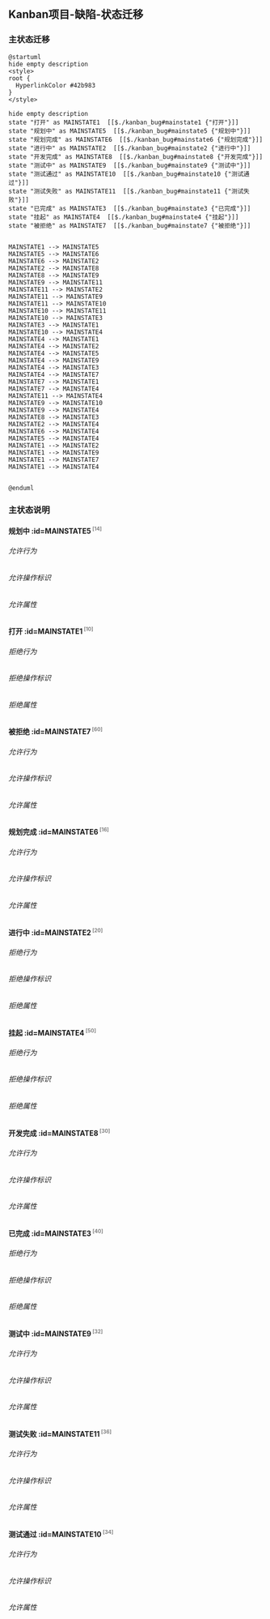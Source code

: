 ## Kanban项目-缺陷-状态迁移 <!-- {docsify-ignore-all} -->

   

### 主状态迁移

```plantuml
@startuml
hide empty description
<style>
root {
  HyperlinkColor #42b983
}
</style>

hide empty description
state "打开" as MAINSTATE1  [[$./kanban_bug#mainstate1 {"打开"}]]
state "规划中" as MAINSTATE5  [[$./kanban_bug#mainstate5 {"规划中"}]]
state "规划完成" as MAINSTATE6  [[$./kanban_bug#mainstate6 {"规划完成"}]]
state "进行中" as MAINSTATE2  [[$./kanban_bug#mainstate2 {"进行中"}]]
state "开发完成" as MAINSTATE8  [[$./kanban_bug#mainstate8 {"开发完成"}]]
state "测试中" as MAINSTATE9  [[$./kanban_bug#mainstate9 {"测试中"}]]
state "测试通过" as MAINSTATE10  [[$./kanban_bug#mainstate10 {"测试通过"}]]
state "测试失败" as MAINSTATE11  [[$./kanban_bug#mainstate11 {"测试失败"}]]
state "已完成" as MAINSTATE3  [[$./kanban_bug#mainstate3 {"已完成"}]]
state "挂起" as MAINSTATE4  [[$./kanban_bug#mainstate4 {"挂起"}]]
state "被拒绝" as MAINSTATE7  [[$./kanban_bug#mainstate7 {"被拒绝"}]]


MAINSTATE1 --> MAINSTATE5
MAINSTATE5 --> MAINSTATE6
MAINSTATE6 --> MAINSTATE2
MAINSTATE2 --> MAINSTATE8
MAINSTATE8 --> MAINSTATE9
MAINSTATE9 --> MAINSTATE11
MAINSTATE11 --> MAINSTATE2
MAINSTATE11 --> MAINSTATE9
MAINSTATE11 --> MAINSTATE10
MAINSTATE10 --> MAINSTATE11
MAINSTATE10 --> MAINSTATE3
MAINSTATE3 --> MAINSTATE1
MAINSTATE10 --> MAINSTATE4
MAINSTATE4 --> MAINSTATE1
MAINSTATE4 --> MAINSTATE2
MAINSTATE4 --> MAINSTATE5
MAINSTATE4 --> MAINSTATE9
MAINSTATE4 --> MAINSTATE3
MAINSTATE4 --> MAINSTATE7
MAINSTATE7 --> MAINSTATE1
MAINSTATE7 --> MAINSTATE4
MAINSTATE11 --> MAINSTATE4
MAINSTATE9 --> MAINSTATE10
MAINSTATE9 --> MAINSTATE4
MAINSTATE8 --> MAINSTATE3
MAINSTATE2 --> MAINSTATE4
MAINSTATE6 --> MAINSTATE4
MAINSTATE5 --> MAINSTATE4
MAINSTATE1 --> MAINSTATE2
MAINSTATE1 --> MAINSTATE9
MAINSTATE1 --> MAINSTATE7
MAINSTATE1 --> MAINSTATE4


@enduml
```

### 主状态说明

#### 规划中 :id=MAINSTATE5<sup class="footnote-symbol"> <font color=gray size=1>[14]</font></sup>

###### 允许行为


###### 允许操作标识

###### 允许属性


#### 打开 :id=MAINSTATE1<sup class="footnote-symbol"> <font color=gray size=1>[10]</font></sup>

###### 拒绝行为


###### 拒绝操作标识

###### 拒绝属性


#### 被拒绝 :id=MAINSTATE7<sup class="footnote-symbol"> <font color=gray size=1>[60]</font></sup>

###### 允许行为


###### 允许操作标识

###### 允许属性


#### 规划完成 :id=MAINSTATE6<sup class="footnote-symbol"> <font color=gray size=1>[16]</font></sup>

###### 允许行为


###### 允许操作标识

###### 允许属性


#### 进行中 :id=MAINSTATE2<sup class="footnote-symbol"> <font color=gray size=1>[20]</font></sup>

###### 拒绝行为


###### 拒绝操作标识

###### 拒绝属性


#### 挂起 :id=MAINSTATE4<sup class="footnote-symbol"> <font color=gray size=1>[50]</font></sup>

###### 拒绝行为


###### 拒绝操作标识

###### 拒绝属性


#### 开发完成 :id=MAINSTATE8<sup class="footnote-symbol"> <font color=gray size=1>[30]</font></sup>

###### 允许行为


###### 允许操作标识

###### 允许属性


#### 已完成 :id=MAINSTATE3<sup class="footnote-symbol"> <font color=gray size=1>[40]</font></sup>

###### 拒绝行为


###### 拒绝操作标识

###### 拒绝属性


#### 测试中 :id=MAINSTATE9<sup class="footnote-symbol"> <font color=gray size=1>[32]</font></sup>

###### 允许行为


###### 允许操作标识

###### 允许属性


#### 测试失败 :id=MAINSTATE11<sup class="footnote-symbol"> <font color=gray size=1>[36]</font></sup>

###### 允许行为


###### 允许操作标识

###### 允许属性


#### 测试通过 :id=MAINSTATE10<sup class="footnote-symbol"> <font color=gray size=1>[34]</font></sup>

###### 允许行为


###### 允许操作标识

###### 允许属性

